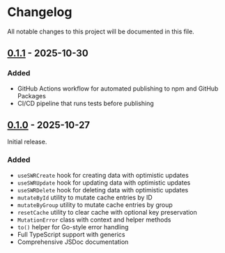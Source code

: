# Changelog

All notable changes to this project will be documented in this file.

## [0.1.1] - 2025-10-30

### Added

- GitHub Actions workflow for automated publishing to npm and GitHub Packages
- CI/CD pipeline that runs tests before publishing

## [0.1.0] - 2025-10-27

Initial release.

### Added

- `useSWRCreate` hook for creating data with optimistic updates
- `useSWRUpdate` hook for updating data with optimistic updates
- `useSWRDelete` hook for deleting data with optimistic updates
- `mutateById` utility to mutate cache entries by ID
- `mutateByGroup` utility to mutate cache entries by group
- `resetCache` utility to clear cache with optional key preservation
- `MutationError` class with context and helper methods
- `to()` helper for Go-style error handling
- Full TypeScript support with generics
- Comprehensive JSDoc documentation

[0.1.1]: https://github.com/pedroab0/swr-catalyst/releases/tag/v0.1.1
[0.1.0]: https://github.com/pedroab0/swr-catalyst/releases/tag/v0.1.0
